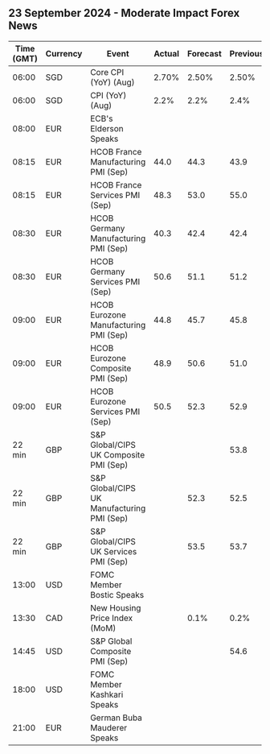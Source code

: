 ## 23 September 2024 - Moderate Impact Forex News

| Time (GMT) | Currency | Event | Actual | Forecast | Previous |
|------|----------|-------|--------|----------|----------|
| 06:00 | SGD | Core CPI (YoY) (Aug) | 2.70% | 2.50% | 2.50% |
| 06:00 | SGD | CPI (YoY) (Aug) | 2.2% | 2.2% | 2.4% |
| 08:00 | EUR | ECB's Elderson Speaks |  |  |  |
| 08:15 | EUR | HCOB France Manufacturing PMI (Sep) | 44.0 | 44.3 | 43.9 |
| 08:15 | EUR | HCOB France Services PMI (Sep) | 48.3 | 53.0 | 55.0 |
| 08:30 | EUR | HCOB Germany Manufacturing PMI (Sep) | 40.3 | 42.4 | 42.4 |
| 08:30 | EUR | HCOB Germany Services PMI (Sep) | 50.6 | 51.1 | 51.2 |
| 09:00 | EUR | HCOB Eurozone Manufacturing PMI (Sep) | 44.8 | 45.7 | 45.8 |
| 09:00 | EUR | HCOB Eurozone Composite PMI (Sep) | 48.9 | 50.6 | 51.0 |
| 09:00 | EUR | HCOB Eurozone Services PMI (Sep) | 50.5 | 52.3 | 52.9 |
| 22 min | GBP | S&P Global/CIPS UK Composite PMI (Sep) |  |  | 53.8 |
| 22 min | GBP | S&P Global/CIPS UK Manufacturing PMI (Sep) |  | 52.3 | 52.5 |
| 22 min | GBP | S&P Global/CIPS UK Services PMI (Sep) |  | 53.5 | 53.7 |
| 13:00 | USD | FOMC Member Bostic Speaks |  |  |  |
| 13:30 | CAD | New Housing Price Index (MoM) |  | 0.1% | 0.2% |
| 14:45 | USD | S&P Global Composite PMI (Sep) |  |  | 54.6 |
| 18:00 | USD | FOMC Member Kashkari Speaks |  |  |  |
| 21:00 | EUR | German Buba Mauderer Speaks |  |  |  |
